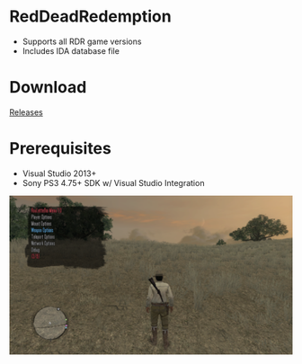 # RedDeadRedemption
 - Supports all RDR game versions
 - Includes IDA database file  

# Download 
 [Releases]( https://github.com/TheRouletteBoi/RedDeadRedemption/releases)
 
# Prerequisites
- Visual Studio 2013+
- Sony PS3 4.75+ SDK w/ Visual Studio Integration

![Preview](https://github.com/TheRouletteBoi/RedDeadRedemption/blob/master/Resources/Preview.png)
